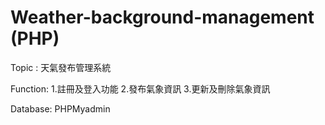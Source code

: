 # Weather-background-management (PHP)
Topic : 天氣發布管理系統

Function: 1.註冊及登入功能
          2.發布氣象資訊
          3.更新及刪除氣象資訊
          
Database: PHPMyadmin
